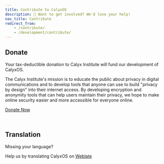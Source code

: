 ```yaml
---
title: Contribute to CalyxOS
description: 💁 Want to get involved? We'd love your help!
nav_title: Contribute
redirect_from: 
	- /contribute/
	- /development/contribute/
---
```


## Donate

Your tax-deductible donation to Calyx Institute will fund our development of CalyxOS.

The Calyx Institute's mission is to educate the public about privacy in digital communications and to develop tools that anyone can use to build "privacy by design" into their internet access. By developing encryption and anonymity tools that can help users maintain their privacy, we hope to make online security easier and more accessible for everyone online.

<a class="btn btn-outline-secondary" href="https://members.calyxinstitute.org/donate">Donate Now</a>

<br />

## Translation

Missing your language?

Help us by translating CalyxOS on [Weblate](https://hosted.weblate.org/projects/calyxos)

<br />
